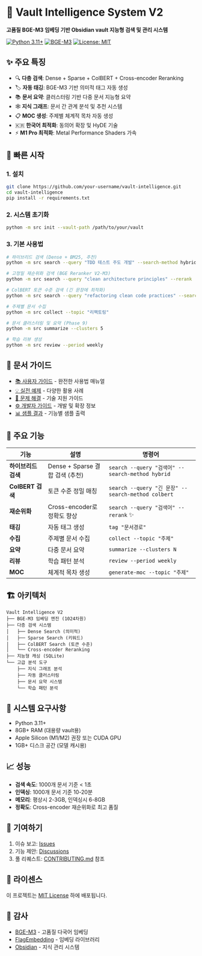 # 🧠 Vault Intelligence System V2

**고품질 BGE-M3 임베딩 기반 Obsidian vault 지능형 검색 및 관리 시스템**

[![Python 3.11+](https://img.shields.io/badge/python-3.11+-blue.svg)](https://www.python.org/downloads/)
[![BGE-M3](https://img.shields.io/badge/BGE--M3-1024dim-green.svg)](https://huggingface.co/BAAI/bge-m3)
[![License: MIT](https://img.shields.io/badge/License-MIT-yellow.svg)](https://opensource.org/licenses/MIT)

## ✨ 주요 특징

- 🔍 **다층 검색**: Dense + Sparse + ColBERT + Cross-encoder Reranking
- 🏷️ **자동 태깅**: BGE-M3 기반 의미적 태그 자동 생성  
- 📚 **문서 요약**: 클러스터링 기반 다중 문서 지능형 요약
- 🕸️ **지식 그래프**: 문서 간 관계 분석 및 추천 시스템
- 📋 **MOC 생성**: 주제별 체계적 목차 자동 생성
- 🇰🇷 **한국어 최적화**: 동의어 확장 및 HyDE 기술
- ⚡ **M1 Pro 최적화**: Metal Performance Shaders 가속

## 🚀 빠른 시작

### 1. 설치
```bash
git clone https://github.com/your-username/vault-intelligence.git
cd vault-intelligence
pip install -r requirements.txt
```

### 2. 시스템 초기화
```bash
python -m src init --vault-path /path/to/your/vault
```

### 3. 기본 사용법
```bash
# 하이브리드 검색 (Dense + BM25, 추천)
python -m src search --query "TDD 테스트 주도 개발" --search-method hybrid

# 고정밀 재순위화 검색 (BGE Reranker V2-M3)
python -m src search --query "clean architecture principles" --rerank

# ColBERT 토큰 수준 검색 (긴 문장에 최적화)
python -m src search --query "refactoring clean code practices" --search-method colbert

# 주제별 문서 수집
python -m src collect --topic "리팩토링"

# 문서 클러스터링 및 요약 (Phase 9)
python -m src summarize --clusters 5

# 학습 리뷰 생성  
python -m src review --period weekly
```

## 📖 문서 가이드

- [📚 사용자 가이드](docs/USER_GUIDE.md) - 완전한 사용법 매뉴얼
- [💡 실전 예제](docs/EXAMPLES.md) - 다양한 활용 사례
- [🔧 문제 해결](docs/TROUBLESHOOTING.md) - 기술 지원 가이드
- [⚙️ 개발자 가이드](CLAUDE.md) - 개발 및 확장 정보
- [📊 샘플 결과](samples/) - 기능별 샘플 출력

## 🎯 주요 기능

| 기능 | 설명 | 명령어 |
|------|------|--------|
| **하이브리드 검색** | Dense + Sparse 결합 검색 (추천) | `search --query "검색어" --search-method hybrid` |
| **ColBERT 검색** | 토큰 수준 정밀 매칭 | `search --query "긴 문장" --search-method colbert` |
| **재순위화** | Cross-encoder로 정확도 향상 | `search --query "검색어" --rerank` ✨ |
| **태깅** | 자동 태그 생성 | `tag "문서경로"` |
| **수집** | 주제별 문서 수집 | `collect --topic "주제"` |
| **요약** | 다중 문서 요약 | `summarize --clusters N` |
| **리뷰** | 학습 패턴 분석 | `review --period weekly` |
| **MOC** | 체계적 목차 생성 | `generate-moc --topic "주제"` |

## 🏗️ 아키텍처

```
Vault Intelligence V2
├── BGE-M3 임베딩 엔진 (1024차원)
├── 다층 검색 시스템
│   ├── Dense Search (의미적)
│   ├── Sparse Search (키워드) 
│   ├── ColBERT Search (토큰 수준)
│   └── Cross-encoder Reranking
├── 지능형 캐싱 (SQLite)
└── 고급 분석 도구
    ├── 지식 그래프 분석
    ├── 자동 클러스터링
    ├── 문서 요약 시스템
    └── 학습 패턴 분석
```

## 🔧 시스템 요구사항

- Python 3.11+
- 8GB+ RAM (대용량 vault용)
- Apple Silicon (M1/M2) 권장 또는 CUDA GPU
- 1GB+ 디스크 공간 (모델 캐시용)

## 📈 성능

- **검색 속도**: 1000개 문서 기준 < 1초
- **인덱싱**: 1000개 문서 기준 10-20분
- **메모리**: 평상시 2-3GB, 인덱싱시 6-8GB
- **정확도**: Cross-encoder 재순위화로 최고 품질

## 🤝 기여하기

1. 이슈 보고: [Issues](https://github.com/your-username/vault-intelligence/issues)
2. 기능 제안: [Discussions](https://github.com/your-username/vault-intelligence/discussions)  
3. 풀 리퀘스트: [CONTRIBUTING.md](CONTRIBUTING.md) 참조

## 📄 라이센스

이 프로젝트는 [MIT License](LICENSE) 하에 배포됩니다.

## 🙏 감사

- [BGE-M3](https://huggingface.co/BAAI/bge-m3) - 고품질 다국어 임베딩
- [FlagEmbedding](https://github.com/FlagOpen/FlagEmbedding) - 임베딩 라이브러리
- [Obsidian](https://obsidian.md) - 지식 관리 시스템